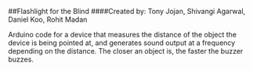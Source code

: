 ##Flashlight for the Blind
####Created by: Tony Jojan, Shivangi Agarwal, Daniel Koo, Rohit Madan

Arduino code for a device that measures the distance of the object the device is being pointed at, and generates 
sound output at a frequency depending on the distance. The closer an object is, the faster the buzzer buzzes. 